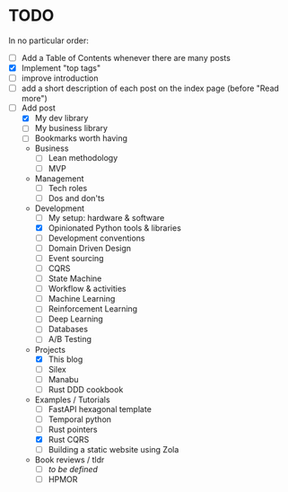 # TODO

In no particular order:

- [ ] Add a Table of Contents whenever there are many posts
- [x] Implement "top tags"
- [ ] improve introduction
- [ ] add a short description of each post on the index page (before "Read more")
- [ ] Add post
  - [x] My dev library
  - [ ] My business library
  - [ ] Bookmarks worth having
  - Business
    - [ ] Lean methodology
    - [ ] MVP
  - Management
    - [ ] Tech roles
    - [ ] Dos and don'ts
  - Development
    - [ ] My setup: hardware & software
    - [x] Opinionated Python tools & libraries
    - [ ] Development conventions
    - [ ] Domain Driven Design
    - [ ] Event sourcing
    - [ ] CQRS
    - [ ] State Machine
    - [ ] Workflow & activities
    - [ ] Machine Learning
    - [ ] Reinforcement Learning
    - [ ] Deep Learning
    - [ ] Databases
    - [ ] A/B Testing
  - Projects
    - [x] This blog
    - [ ] Silex
    - [ ] Manabu
    - [ ] Rust DDD cookbook
  - Examples / Tutorials
    - [ ] FastAPI hexagonal template
    - [ ] Temporal python
    - [ ] Rust pointers
    - [x] Rust CQRS
    - [ ] Building a static website using Zola
  - Book reviews / tldr
    - [ ] *to be defined*
    - [ ] HPMOR
